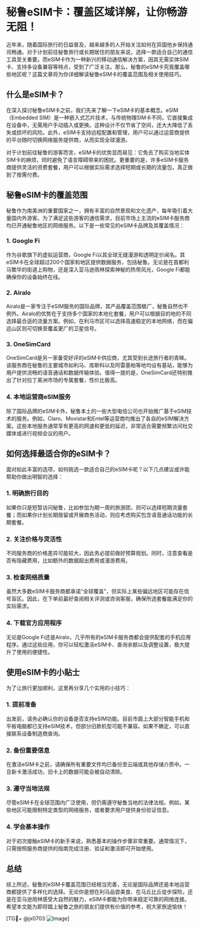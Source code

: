 # 秘鲁eSIM卡：覆盖区域详解，让你畅游无阻！

近年来，随着国际旅行的日益普及，越来越多的人开始关注如何在异国他乡保持通讯畅通。对于计划前往秘鲁旅行或长期居住的朋友来说，选择一款适合自己的通信工具至关重要。而eSIM卡作为一种新兴的移动通信解决方案，因其无需实体SIM卡、支持多设备兼容等特点，受到了广泛关注。那么，秘鲁的eSIM卡究竟覆盖哪些地区呢？这篇文章将为你详细解读秘鲁eSIM卡的覆盖范围及相关使用技巧。

## 什么是eSIM卡？

在深入探讨秘鲁eSIM卡之前，我们先来了解一下eSIM卡的基本概念。eSIM（Embedded SIM）是一种嵌入式芯片技术，与传统物理SIM卡不同，它直接集成在设备中，无需用户手动插入或更换。这种设计不仅节省了空间，还大大降低了丢失或损坏的风险。此外，eSIM卡支持远程配置和管理，用户可以通过运营商提供的平台随时切换网络服务提供商，从而实现全球漫游。

对于计划前往秘鲁的游客而言，eSIM卡的优势显而易见：它免去了购买当地实体SIM卡的麻烦，同时避免了语言障碍带来的困扰。更重要的是，许多eSIM卡服务商提供灵活的资费套餐，用户可以根据实际需求选择短期或长期的流量包，真正做到了按需付费。

## 秘鲁eSIM卡的覆盖范围

秘鲁作为南美洲的重要国家之一，拥有丰富的自然景观和文化遗产，每年吸引着大量国内外游客。为了满足这些游客的通信需求，目前市场上主流的eSIM卡服务商均已开通秘鲁地区的网络服务。以下是一些常见的eSIM卡品牌及其覆盖情况：

### 1. **Google Fi**
作为谷歌旗下的虚拟运营商，Google Fi以其全球无缝漫游和透明定价闻名。其eSIM卡在全球超过200个国家和地区提供数据服务，包括秘鲁。无论是在首都利马繁华的街道上购物，还是深入亚马逊雨林探索神秘的热带风光，Google Fi都能确保你的设备始终在线。

### 2. **Airalo**
Airalo是一家专注于eSIM服务的国际品牌，其产品覆盖范围极广，秘鲁自然也不例外。Airalo的优势在于支持多个国家的本地化套餐，用户可以根据目的地的不同选择最合适的流量方案。例如，在利马市区可以选择高速稳定的本地网络，而在偏远山区则可切换至覆盖更广的卫星信号。

### 3. **OneSimCard**
OneSimCard是另一家备受好评的eSIM卡供应商，尤其受到长途旅行者的青睐。该服务商在秘鲁的主要城市如利马、库斯科以及阿雷基帕等地均设有基站，能够为用户提供流畅的语音通话和数据传输体验。值得一提的是，OneSimCard还特别推出了针对拉丁美洲市场的专属套餐，性价比极高。

### 4. **本地运营商eSIM服务**
除了国际品牌的eSIM卡外，秘鲁本土的一些大型电信公司也开始推广基于eSIM技术的服务。例如，Claro、Movistar和Entel等运营商均推出了各自的eSIM解决方案。这些本地服务通常享有更高的网速和更低的延迟，非常适合需要频繁访问社交媒体或进行视频会议的用户。

## 如何选择最适合你的eSIM卡？

面对如此丰富的选项，如何挑选一款适合自己的eSIM卡呢？以下几点建议或许能帮助你做出明智的选择：

### 1. **明确旅行目的**
如果你只是短暂访问秘鲁，比如参加为期一周的旅游团，则可以选择短期流量套餐；而如果你计划长期居留或开展商务活动，则应考虑购买包含语音通话功能的长期套餐。

### 2. **关注价格与灵活性**
不同服务商的价格差异可能较大，因此务必提前做好预算规划。同时，注意查看是否有隐藏费用，比如额外的数据超出费用或漫游费用。

### 3. **检查网络质量**
虽然大多数eSIM卡服务商都承诺“全球覆盖”，但实际上某些偏远地区可能存在信号盲区。因此，在下单前最好查阅相关评测或咨询客服，确保所选套餐能满足你的实际需求。

### 4. **下载官方应用程序**
无论是Google Fi还是Airalo，几乎所有的eSIM卡服务商都会提供配套的手机应用程序。通过这些应用，你可以轻松激活eSIM卡、查询余额以及调整设置，极大提升了使用的便捷性。

## 使用eSIM卡的小贴士

为了让旅行更加顺利，这里再分享几个实用的小技巧：

### 1. 提前准备
出发前，请务必确认你的设备是否支持eSIM功能。目前市面上大部分智能手机和平板电脑都已支持eSIM技术，但部分旧款机型可能不兼容。如果不确定，可以直接联系设备制造商查询。

### 2. 备份重要信息
在激活eSIM卡之前，请确保所有重要文件均已备份至云端或其他存储介质中。一旦新卡激活成功，旧卡上的数据可能会被自动清除。

### 3. 遵守当地法规
尽管eSIM卡在全球范围内广泛使用，但仍需遵守秘鲁当地的法律法规。例如，某些地区可能限制特定类型的网络服务，或者要求用户提供身份验证信息。

### 4. 学会基本操作
对于初次接触eSIM卡的新手来说，熟悉基本的操作步骤非常重要。通常情况下，只需按照服务商提供的指南完成注册、验证和激活即可开始使用。

## 总结

综上所述，秘鲁的eSIM卡覆盖范围已经相当完善，无论是国际品牌还是本地运营商都提供了多样化的选择。无论你是想在利马品尝美食、在马丘比丘徒步探险，还是在亚马逊雨林感受大自然的魅力，eSIM卡都能为你带来稳定可靠的网络连接。希望本文能为即将踏上秘鲁之旅的朋友们提供有价值的参考，祝大家旅途愉快！

[TG💪+ @jx0703 ![Image](https://github.com/user-attachments/assets/dbca1d08-cadb-493c-b0ec-ad6f7a83f270)]